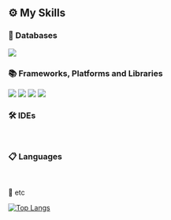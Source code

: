 <h2>⚙ My Skills</h2>

<h3>💾 Databases</h3>
<p>
  <span><img src="https://img.shields.io/badge/ORACLEDB-F80000?style=flat-square&logo=Oracle&logoColor=white"/></span>
</p>

<h3>📚 Frameworks, Platforms and Libraries</h3>
<p>
  <span><img src="https://img.shields.io/badge/SPRING-6DB33F?style=flat-square&logo=Spring&logoColor=white"/></span>
  <span><img src="https://img.shields.io/badge/THYMELEAF-005F0F?style=flat-square&logo=Thymeleaf&logoColor=white"/></span>
  <span><img src="https://img.shields.io/badge/BOOTSTRAP-7952B3?style=flat-square&logo=Bootstrap&logoColor=white"/></span>
  <span><img src="https://img.shields.io/badge/JQUERY-0769AD?style=flat-square&logo=jQuery&logoColor=white"/></span>
</p>

<h3>🛠 IDEs</h3><br />

<h3>📋 Languages</h3><br />   

🎈 etc</h3><br />

[![Top Langs](https://github-readme-stats.vercel.app/api/top-langs/?username=dkdkhappy)](https://github.com/dkdkhappy/github-readme-stats)
